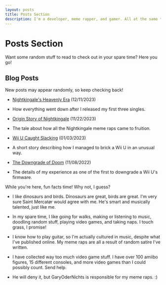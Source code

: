 ```yaml
---
layout: posts
title: Posts Section
description: I'm a developer, meme rapper, and gamer. All at the same time!
---
```


# Posts Section

Want some random stuff to read to check out in your spare time? Here you go!

## Blog Posts

New posts may appear randomly, so keep checking back!

* [Nightkingale's Heavenly Era](../posts/nightkingales-heavenly-era) (12/11/2023)
* How everything went down after I released my first three singles.

* [Origin Story of Nightkingale](../posts/origin-story-of-nightkingale) (11/22/2023)
* The tale about how all the Nightkingale meme raps came to fruition.

* [Wii U Caught Slacking](../posts/wii-u-caught-slacking) (01/03/2023)
* A short story describing how I managed to brick a Wii U in an unusual way.

* [The Downgrade of Doom](../posts/the-downgrade-of-doom) (11/08/2022)
* The details of my experience as one of the first to downgrade a Wii U's firmware.

While you're here, fun facts time! Why not, I guess?

* I like dinosaurs and birds. Dinosaurs are great, birds are great. I'm very sure Saint Mercatør would agree with me. He's smart and musically talented, just like me.

* In my spare time, I like going for walks, making or listening to music, doodling random stuff, playing video games, and taking naps. I touch grass, I promise!

* I know how to play guitar, so I'm actually cultured in music, despite what I've published online. My meme raps are all a result of random satire I've written.

* I have collected way too much video game stuff. I have over 100 amiibo figures, 15 different consoles, and more video games than I could possibly count. Send help.

* He will deny it, but GaryOderNichts is responsible for my meme raps. :)